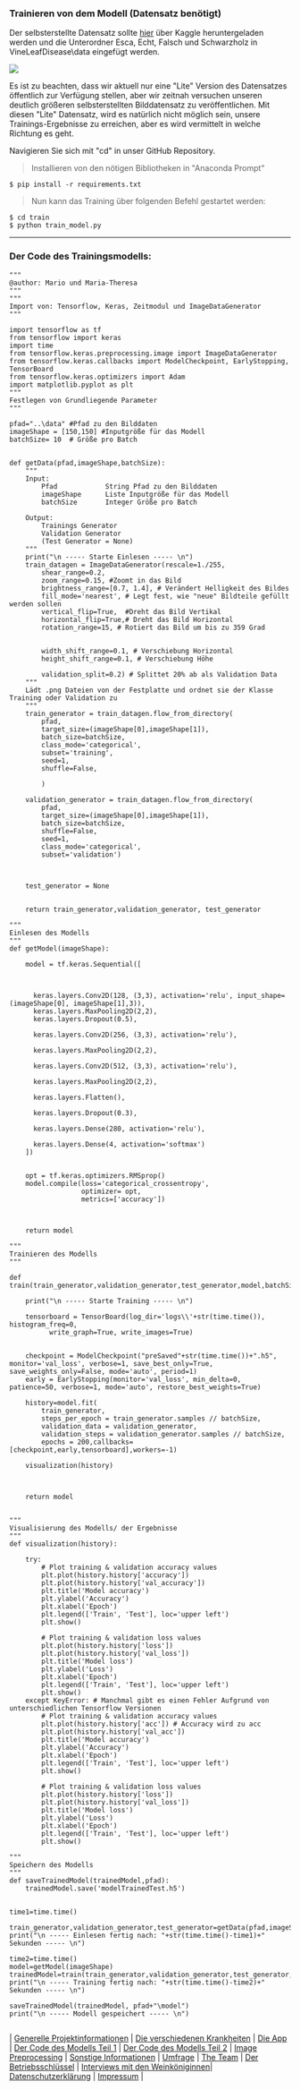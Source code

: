 ### Trainieren von dem Modell (Datensatz benötigt)
Der selbsterstellte Datensatz sollte [hier](https://www.kaggle.com/mareseestern/liteleafdisease) über Kaggle heruntergeladen werden und die Unterordner Esca, Echt, Falsch und Schwarzholz in VineLeafDisease\data eingefügt werden.

<img src="https://raw.githubusercontent.com/MareSeestern/VineLeafDisease/master/res/dataFolder.png?token=AK7DBRS4LW6OPHXYOLH7Q6C7NOPKO">

Es ist zu beachten, dass wir aktuell nur eine "Lite" Version des Datensatzes öffentlich zur Verfügung stellen, aber wir zeitnah versuchen unseren deutlich größeren selbsterstellten Bilddatensatz zu veröffentlichen.
Mit diesen "Lite" Datensatz, wird es natürlich nicht möglich sein, unsere Trainings-Ergebnisse zu erreichen, aber es wird vermittelt in welche Richtung es geht.

Navigieren Sie sich mit "cd" in unser GitHub Repository.

> Installieren von den nötigen Bibliotheken in "Anaconda Prompt"

```shell
$ pip install -r requirements.txt
```

> Nun kann das Training über folgenden Befehl gestartet werden:

```shell
$ cd train
$ python train_model.py
```

---



### Der Code des Trainingsmodells:

```
"""
@author: Mario und Maria-Theresa
"""
"""
Import von: Tensorflow, Keras, Zeitmodul und ImageDataGenerator
"""

import tensorflow as tf
from tensorflow import keras
import time
from tensorflow.keras.preprocessing.image import ImageDataGenerator
from tensorflow.keras.callbacks import ModelCheckpoint, EarlyStopping, TensorBoard
from tensorflow.keras.optimizers import Adam
import matplotlib.pyplot as plt
"""
Festlegen von Grundliegende Parameter
"""

pfad="..\data" #Pfad zu den Bilddaten
imageShape = [150,150] #Inputgröße für das Modell
batchSize= 10  # Größe pro Batch


def getData(pfad,imageShape,batchSize):
    """
    Input: 
        Pfad            String Pfad zu den Bilddaten
        imageShape      Liste Inputgröße für das Modell
        batchSize       Integer Größe pro Batch
    
    Output:
        Trainings Generator
        Validation Generator
        (Test Generator = None)
    """
    print("\n ----- Starte Einlesen ----- \n")
    train_datagen = ImageDataGenerator(rescale=1./255,
        shear_range=0.2,
        zoom_range=0.15, #Zoomt in das Bild
        brightness_range=[0.7, 1.4], # Verändert Helligkeit des Bildes
        fill_mode='nearest', # Legt fest, wie "neue" Bildteile gefüllt werden sollen
        vertical_flip=True,  #Dreht das Bild Vertikal
        horizontal_flip=True,# Dreht das Bild Horizontal
        rotation_range=15, # Rotiert das Bild um bis zu 359 Grad
        
        
        width_shift_range=0.1, # Verschiebung Horizontal
        height_shift_range=0.1, # Verschiebung Höhe
    
        validation_split=0.2) # Splittet 20% ab als Validation Data
    """
    Lädt .png Dateien von der Festplatte und ordnet sie der Klasse Training oder Validation zu
    """
    train_generator = train_datagen.flow_from_directory(
        pfad,
        target_size=(imageShape[0],imageShape[1]),
        batch_size=batchSize,
        class_mode='categorical',
        subset='training',
        seed=1,
        shuffle=False,
     
        ) 
    
    validation_generator = train_datagen.flow_from_directory(
        pfad, 
        target_size=(imageShape[0],imageShape[1]),
        batch_size=batchSize,
        shuffle=False,
        seed=1,
        class_mode='categorical',
        subset='validation')
    
    
    
    test_generator = None
    
 
    return train_generator,validation_generator, test_generator

"""
Einlesen des Modells
"""
def getModel(imageShape):
    
    model = tf.keras.Sequential([
      
     
      
      keras.layers.Conv2D(128, (3,3), activation='relu', input_shape=(imageShape[0], imageShape[1],3)),
      keras.layers.MaxPooling2D(2,2),
      keras.layers.Dropout(0.5),
      
      keras.layers.Conv2D(256, (3,3), activation='relu'),
      
      keras.layers.MaxPooling2D(2,2), 
     
      keras.layers.Conv2D(512, (3,3), activation='relu'),
      
      keras.layers.MaxPooling2D(2,2),
     
      keras.layers.Flatten(),
          
      keras.layers.Dropout(0.3),      
      
      keras.layers.Dense(280, activation='relu'),
      
      keras.layers.Dense(4, activation='softmax')
    ])
    
    
    opt = tf.keras.optimizers.RMSprop()
    model.compile(loss='categorical_crossentropy',
                  optimizer= opt,
                  metrics=['accuracy'])
    
   
    
    return model
    
"""
Trainieren des Modells
"""

def train(train_generator,validation_generator,test_generator,model,batchSize):
   
    print("\n ----- Starte Training ----- \n")
    
    tensorboard = TensorBoard(log_dir='logs\\'+str(time.time()), histogram_freq=0,  
          write_graph=True, write_images=True)

    
    checkpoint = ModelCheckpoint("preSaved"+str(time.time())+".h5", monitor='val_loss', verbose=1, save_best_only=True, save_weights_only=False, mode='auto', period=1)
    early = EarlyStopping(monitor='val_loss', min_delta=0, patience=50, verbose=1, mode='auto', restore_best_weights=True)
    
    history=model.fit(
        train_generator,
        steps_per_epoch = train_generator.samples // batchSize,
        validation_data = validation_generator, 
        validation_steps = validation_generator.samples // batchSize,
        epochs = 200,callbacks=[checkpoint,early,tensorboard],workers=-1)
    
    visualization(history)
    
 
   
    return model


"""
Visualisierung des Modells/ der Ergebnisse
"""
def visualization(history):
    
    try:
        # Plot training & validation accuracy values
        plt.plot(history.history['accuracy'])
        plt.plot(history.history['val_accuracy'])
        plt.title('Model accuracy')
        plt.ylabel('Accuracy')
        plt.xlabel('Epoch')
        plt.legend(['Train', 'Test'], loc='upper left')
        plt.show()
        
        # Plot training & validation loss values
        plt.plot(history.history['loss'])
        plt.plot(history.history['val_loss'])
        plt.title('Model loss')
        plt.ylabel('Loss')
        plt.xlabel('Epoch')
        plt.legend(['Train', 'Test'], loc='upper left')
        plt.show()
    except KeyError: # Manchmal gibt es einen Fehler Aufgrund von unterschiedlichen Tensorflow Versionen
        # Plot training & validation accuracy values
        plt.plot(history.history['acc']) # Accuracy wird zu acc
        plt.plot(history.history['val_acc'])
        plt.title('Model accuracy')
        plt.ylabel('Accuracy')
        plt.xlabel('Epoch')
        plt.legend(['Train', 'Test'], loc='upper left')
        plt.show()
        
        # Plot training & validation loss values
        plt.plot(history.history['loss'])
        plt.plot(history.history['val_loss'])
        plt.title('Model loss')
        plt.ylabel('Loss')
        plt.xlabel('Epoch')
        plt.legend(['Train', 'Test'], loc='upper left')
        plt.show()
    
"""
Speichern des Modells
"""    
def saveTrainedModel(trainedModel,pfad):
    trainedModel.save('modelTrainedTest.h5') 
    
    
time1=time.time()

train_generator,validation_generator,test_generator=getData(pfad,imageShape,batchSize)
print("\n ----- Einlesen fertig nach: "+str(time.time()-time1)+" Sekunden ----- \n")

time2=time.time()
model=getModel(imageShape)
trainedModel=train(train_generator,validation_generator,test_generator,model,batchSize)
print("\n ----- Training fertig nach: "+str(time.time()-time2)+" Sekunden ----- \n")

saveTrainedModel(trainedModel, pfad+"\model")
print("\n ----- Modell gespeichert ----- \n")


```


| [Generelle Projektinformationen](https://matheli.github.io/Vine-leaf-diseases-and-AI/) | [Die verschiedenen Krankheiten](https://matheli.github.io/Vine-leaf-diseases-and-AI/Different-diseases) | [Die App](https://matheli.github.io/Vine-leaf-diseases-and-AI/App) | [Der Code des Modells Teil 1](https://matheli.github.io/Vine-leaf-diseases-and-AI/Code) | [Der Code des Modells Teil 2](https://matheli.github.io/Vine-leaf-diseases-and-AI/Code2) | [Image Preprocessing](https://matheli.github.io/Vine-leaf-diseases-and-AI/ImagePreprocessing) | [Sonstige Informationen](https://matheli.github.io/Vine-leaf-diseases-and-AI/Sonstiges) | [Umfrage](https://matheli.github.io/Vine-leaf-diseases-and-AI/Survey) | [The Team](https://matheli.github.io/Vine-leaf-diseases-and-AI/Team) | [Der Betriebsschlüssel](https://matheli.github.io/Vine-leaf-diseases-and-AI/Betriebsschl%C3%BCssel) | [Interviews mit den Weinköniginnen](https://matheli.github.io/Vine-leaf-diseases-and-AI/Interviews)| [Datenschutzerklärung](https://matheli.github.io/Vine-leaf-diseases-and-AI/Datenschutzerklärung) | [Impressum](https://matheli.github.io/Vine-leaf-diseases-and-AI/Impressum) |


